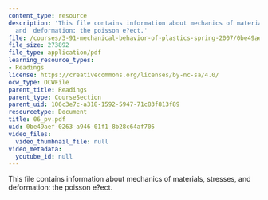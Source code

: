 ```yaml
---
content_type: resource
description: 'This file contains information about mechanics of materials, stresses,
  and  deformation: the poisson e?ect.'
file: /courses/3-91-mechanical-behavior-of-plastics-spring-2007/0be49aef0263a94601f18b28c64af705_06_pv.pdf
file_size: 273892
file_type: application/pdf
learning_resource_types:
- Readings
license: https://creativecommons.org/licenses/by-nc-sa/4.0/
ocw_type: OCWFile
parent_title: Readings
parent_type: CourseSection
parent_uid: 106c3e7c-a318-1592-5947-71c83f813f89
resourcetype: Document
title: 06_pv.pdf
uid: 0be49aef-0263-a946-01f1-8b28c64af705
video_files:
  video_thumbnail_file: null
video_metadata:
  youtube_id: null
---
```

This file contains information about mechanics of materials, stresses, and  deformation: the poisson e?ect.